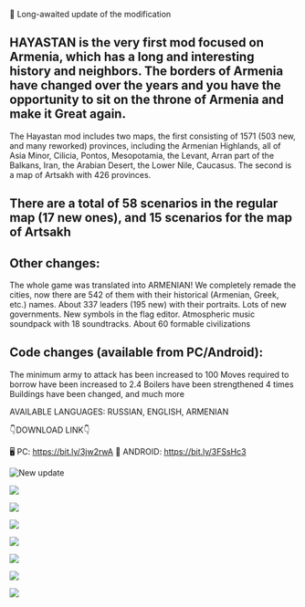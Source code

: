 🎉 Long-awaited update of the modification

## **HAYASTAN** is the very first mod focused on Armenia, which has a long and interesting history and neighbors. The borders of Armenia have changed over the years and you have the opportunity to sit on the throne of Armenia and make it Great again.

The Hayastan mod includes two maps, the first consisting of 1571 (503 new, and many reworked) provinces, including the Armenian Highlands, all of Asia Minor, Cilicia, Pontos, Mesopotamia, the Levant, Arran part of the Balkans, Iran, the Arabian Desert, the Lower Nile, Caucasus. The second is a map of Artsakh with 426 provinces.

## There are a total of 58 scenarios in the regular map (17 new ones), and 15 scenarios for the map of Artsakh

## Other changes:

The whole game was translated into ARMENIAN!
We completely remade the cities, now there are 542 of them with their historical (Armenian, Greek, etc.) names.
About 337 leaders (195 new) with their portraits.
Lots of new governments.
New symbols in the flag editor.
Atmospheric music soundpack with 18 soundtracks.
About 60 formable civilizations

## Code changes (available from PC/Android):
The minimum army to attack has been increased to 100
Moves required to borrow have been increased to 2.4
Boilers have been strengthened 4 times
Buildings have been changed, and much more

AVAILABLE LANGUAGES: RUSSIAN, ENGLISH, ARMENIAN

 

👇DOWNLOAD LINK👇

🖥️ PC: https://bit.ly/3jw2rwA
📱 ANDROID: https://bit.ly/3FSsHc3

 

![New update](http://www.ageofcivilizationsgame.com/uploads/monthly_2022_12/4en.png.1c9496218acd402dfa5f64a67874c120.png)

![](2en.thumb.png.ee4c636802dba3f2efaf6923a2c6a420.png)

![](3en.thumb.png.cc56cff74e28fa777053fa584d689e97.png)

![](4en.thumb.png.e8898b4f5b2d289a29755f8b99570512.png)

![](5.thumb.png.75ef7dd70f3e1ccccf072936995be8f7.png)

![](8en.thumb.png.e6c1e6c5b813ac099a7e5e4ddc9e49ab.png)

![](6en.thumb.png.2bbc6678c22d193e87eb229571e7f642.png)

![](9.thumb.png.486ce1cc709e579af7d8aa3d17495134.png)
​
